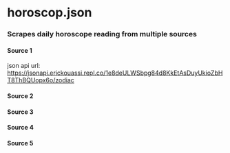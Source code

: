 # horoscop.json

### Scrapes daily horoscope reading from multiple sources

#### Source 1

json api url: https://jsonapi.erickouassi.repl.co/1e8deULWSbpg84d8KkEtAsDuyUkioZbHT8ThBQUopx6o/zodiac

#### Source 2


#### Source 3


#### Source 4


#### Source 5

